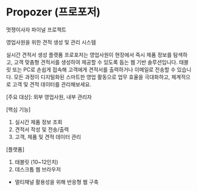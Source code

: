 # Propozer (프로포저)
멋쟁이사자 파이널 프로젝트

영업사원을 위한 견적 생성 및 관리 시스템

실시간 견적서 생성 플랫폼 프로포저는 영업사원이 현장에서 즉시 제품 정보를 탐색하고, 고객 맞춤형 견적서를 생성하여 제공할 수 있도록 돕는 웹 기반 솔루션입니다. 태블릿 또는 PC로 손쉽게 접속해 고객에게 견적서를 출력하거나 이메일로 전송할 수 있습니다. 모든 과정이 디지털화된 스마트한 영업 활동으로 업무 효율을 극대화하고, 체계적으로 고객 및 견적 데이터를 관리해보세요.

[주요 대상]: 외부 영업사원, 내부 관리자

[핵심 기능]
1. 실시간 제품 정보 조회
2. 견적서 작성 및 전송/출력
3. 고객, 제품 및 견적 데이터 관리

[플랫폼]
1. 태블릿 (10~12인치)
2. 데스크톱 웹 브라우저
* 멀티채널 활용성을 위해 반응형 웹 구축

